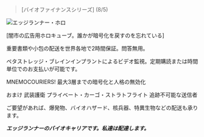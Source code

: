 > [バイオファイナンスシリーズ] (8/5) 

![エッジランナー・ホロ](/resources/lore/edgerunner%20holo.png)

[闇市の広告用ホロキューブ。誰かが暗号化を戻すのを忘れている]

重要書類や小包の配送を世界各地で2時間保証。問答無用。

ペタストレッジ・ブレインインプラントによるビデオ監視。定期購読または時間単位でのお支払いが可能です。

MNEMOCOURIERS! 最大3層までの暗号化と人格の無効化

おまけ 武装護衛 プライベート・カーゴ・ストラトフライト 追跡不可能な送信者

ご要望があれば、爆発物、バイオハザード、核兵器、特異生物などの配送も承ります。

***エッジランナーのバイオキャリアです。私達は配達します。***
